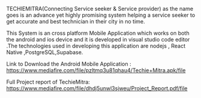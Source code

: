 TECHIEMITRA(Connecting Service seeker & Service provider) as the name goes is an advance yet highly promising system helping a service seeker to get accurate and best technician in their city in no time. 

This System is an cross platform Mobile Application which works on both the android and ios device and it is developed in visual studio code editor .The technologies used in developing this application are nodejs , React Native ,PostgreSQL,Supabase.

Link to Download the Android Mobile Application : https://www.mediafire.com/file/pzltmq3u81qhau4/Techie+Mitra.apk/file

Full Project report of TechieMitra: https://www.mediafire.com/file/dhdj5unwl3sjweu/Project_Report.pdf/file
